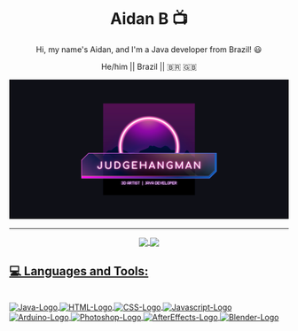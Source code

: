 
<h1 align="center">Aidan B 📺</h1>

<p align="center">Hi, my name's Aidan, and I'm a Java developer from Brazil! 😃</p>

<p align="center">
  He/him || Brazil || 🇧🇷 🇬🇧  
</p>

![judgehangman header image](img/judgehangman.png)


---

<div align="center">
  <a href="https://github.com/judgehangman">
  <img align="center" height="180em" src="https://github-readme-stats.vercel.app/api?username=judgehangman&show_icons=true&theme=radical&include_all_commits=true&count_private=true"/>
  <img align="center" height="180em" src="https://github-readme-stats.vercel.app/api/top-langs/?username=judgehangman&layout=compact&langs_count=7&theme=radical"/>
</div>
  
  ## 💻 Languages and Tools:
  
  <div style="display: inline_block"><br>          
    <img align="center" alt="Java-Logo" height="30" width="40" src="https://cdn.jsdelivr.net/gh/devicons/devicon/icons/java/java-original.svg">
    <img align="center" alt="HTML-Logo" height="30" width="40" src="https://cdn.jsdelivr.net/gh/devicons/devicon/icons/html5/html5-original.svg">
    <img align="center" alt="CSS-Logo" height="30" width="40" src="https://cdn.jsdelivr.net/gh/devicons/devicon/icons/css3/css3-original.svg">
    <img align="center" alt="Javascript-Logo" height="30" width="40" src="https://cdn.jsdelivr.net/gh/devicons/devicon/icons/javascript/javascript-original.svg">
    <img align="center" alt="Arduino-Logo" height="30" width="40" src="https://cdn.jsdelivr.net/gh/devicons/devicon/icons/arduino/arduino-original.svg">
    <img align="center" alt="Photoshop-Logo" height="30" width="40" src="https://cdn.jsdelivr.net/gh/devicons/devicon/icons/photoshop/photoshop-plain.svg">
    <img align="center" alt="AfterEffects-Logo" height="30" width="40" src="https://cdn.jsdelivr.net/gh/devicons/devicon/icons/aftereffects/aftereffects-original.svg">
    <img align="center" alt="Blender-Logo" height="30" width="40" src="https://cdn.jsdelivr.net/gh/devicons/devicon/icons/blender/blender-original.svg">
  </div>
